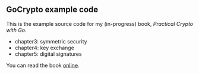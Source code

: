 ## GoCrypto example code

This is the example source code for my (in-progress) book,
*Practical Crypto with Go*.

* chapter3: symmetric security
* chapter4: key exchange
* chapter5: digital signatures

You can read the book [online](https://leanpub.com/gocrypto/read).
